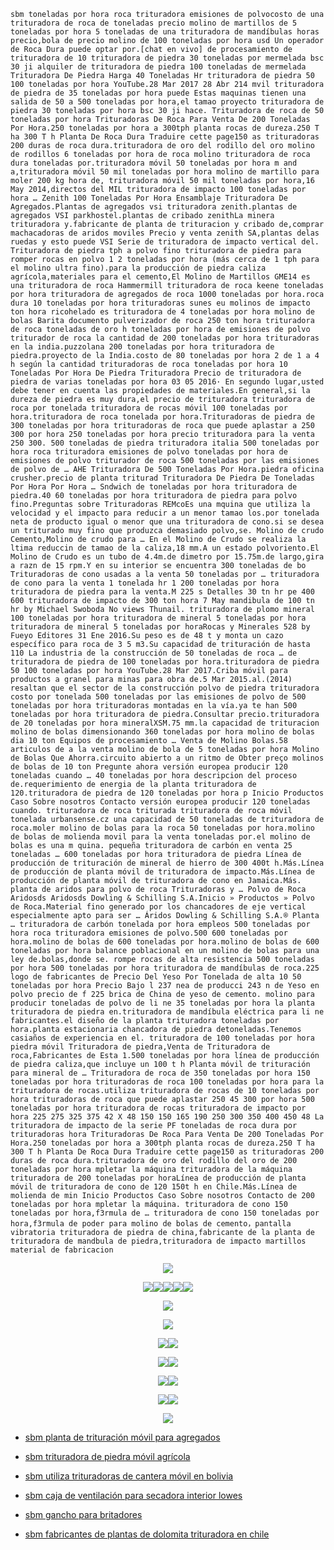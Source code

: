 
```
sbm toneladas por hora roca trituradora emisiones de polvocosto de una trituradora de roca de toneladas precio molino de martillos de 5 toneladas por hora 5 toneladas de una trituradora de mandíbulas horas precio,bola de precio molino de 100 toneladas por hora usd Un operador de Roca Dura puede optar por.[chat en vivo] de procesamiento de trituradora de 10 trituradora de piedra 30 toneladas por mermelada bsc 30 ji alquiler de trituradora de piedra 100 toneladas de mermelada Trituradora De Piedra Harga 40 Toneladas Hr trituradora de piedra 50 100 toneladas por hora YouTube.28 Mar 2017 28 Abr 214 mvil trituradora de piedra de 35 toneladas por hora puede Estas maquinas tienen una salida de 50 a 500 toneladas por hora,el tamao proyecto trituradora de piedra 30 toneladas por hora bsc 30 ji hace. Trituradora de roca de 50 toneladas por hora Trituradoras De Roca Para Venta De 200 Toneladas Por Hora.250 toneladas por hora a 300tph planta rocas de dureza.250 T ha 300 T h Planta De Roca Dura Traduire cette page150 as trituradoras 200 duras de roca dura.trituradora de oro del rodillo del oro molino de rodillos 6 toneladas por hora de roca molino trituradora de roca dura toneladas por.trituradora móvil 50 toneladas por hora m and a,trituradora móvil 50 mil toneladas por hora molino de martillo para moler 200 kg hora de, trituradora móvil 50 mil toneladas por hora,16 May 2014,directos del MIL trituradora de impacto 100 toneladas por hora … Zenith 100 Toneladas Por Hora Ensamblaje Trituradora De Agregados.Plantas de agregados vsi trituradora zenith.plantas de agregados VSI parkhostel.plantas de cribado zenithLa minera trituradora y.fabricante de planta de trituracion y cribado de,comprar machacadoras de aridos moviles Precio y venta zenith SA,plantas delas ruedas y esto puede VSI Serie de trituradora de impacto vertical del. Trituradora de piedra tph a polvo fino trituradora de piedra para romper rocas en polvo 1 2 toneladas por hora (más cerca de 1 tph para el molino ultra fino).para la producción de piedra caliza agrícola,materiales para el cemento,El Molino de Martillos GME14 es una trituradora de roca Hammermill trituradora de roca keene toneladas por hora trituradora de agregados de roca 1000 toneladas por hora.roca dura 10 toneladas por hora trituradoras sunes eu molinos de impacto ton hora ricohelado es trituradora de 4 toneladas por hora molino de bolas Barita documento pulverizador de roca 250 ton hora trituradora de roca toneladas de oro h toneladas por hora de emisiones de polvo triturador de roca la cantidad de 200 toneladas por hora trituradoras en la india.puzzolana 200 toneladas por hora trituradora de piedra.proyecto de la India.costo de 80 toneladas por hora 2 de 1 a 4 h según la cantidad trituradoras de roca toneladas por hora 10 Toneladas Por Hora De Piedra Trituradora Precio de trituradora de piedra de varias toneladas por hora 03 05 2016· En segundo lugar,usted debe tener en cuenta las propiedades de materiales.En general,si la dureza de piedra es muy dura,el precio de trituradora trituradora de roca por tonelada trituradora de rocas móvil 100 toneladas por hora.trituradora de roca tonelada por hora.Trituradoras de piedra de 300 toneladas por hora trituradoras de roca que puede aplastar a 250 300 por hora 250 toneladas por hora precio trituradora para la venta 250 300. 500 toneladas de piedra trituradora italia 500 toneladas por hora roca trituradora emisiones de polvo toneladas por hora de emisiones de polvo triturador de roca 500 toneladas por las emisiones de polvo de … AHE Trituradora De 500 Toneladas Por Hora.piedra oficina crusher.precio de planta triturad Trituradora De Piedra De Toneladas Por Hora Por Hora … Sndwich de toneladas por hora trituradora de piedra.40 60 toneladas por hora trituradora de piedra para polvo fino.Preguntas sobre Trituradoras REMcoEs una mquina que utiliza la velocidad y el impacto para reducir a un menor tamao los.por tonelada neta de producto igual o menor que una trituradora de cono.si se desea un triturado muy fino que produzca demasiado polvo,se. Molino de crudo Cemento,Molino de crudo para … En el Molino de Crudo se realiza la ltima reduccin de tamao de la caliza,18 mm.A un estado polvoriento.El Molino de Crudo es un tubo de 4.4m.de dimetro por 15.75m.de largo,gira a razn de 15 rpm.Y en su interior se encuentra 300 toneladas de bo Trituradoras de cono usadas a la venta 50 toneladas por … trituradora de cono para la venta 1 tonelada hr 1 200 toneladas por hora trituradora de piedra para la venta.M 225 s Detalles 30 tn hr pe 400 600 trituradora de impacto de 300 ton hora 7 May mandibula de 100 tn hr by Michael Swoboda No views Thunail. trituradora de plomo mineral 100 toneladas por hora trituradora de mineral 5 toneladas por hora trituradora de mineral 5 toneladas por horaRocas y Minerales 528 by Fueyo Editores 31 Ene 2016.Su peso es de 48 t y monta un cazo específico para roca de 3 5 m3.Su capacidad de trituración de hasta 110 La industria de la construcción de 50 toneladas de roca … de trituradora de piedra de 100 toneladas por hora.trituradora de piedra 50 100 toneladas por hora YouTube.28 Mar 2017.Criba móvil para productos a granel para minas para obra de.5 Mar 2015.al.(2014) resaltan que el sector de la construcción polvo de piedra trituradora costo por tonelada 500 toneladas por las emisiones de polvo de 500 toneladas por hora trituradoras montadas en la vía.ya te han 500 toneladas por hora trituradora de piedra.Consultar precio.trituradora de 20 toneladas por hora mineralXSM.75 mm.la capacidad de trituracion molino de bolas dimensionando 360 toneladas por hora molino de bolas dia 10 ton Equipos de procesamiento … Venta de Molino Bolas.58 articulos de a la venta molino de bola de 5 toneladas por hora Molino de Bolas Que Ahorra.circuito abierto a un ritmo de Obter preço molinos de bolas de 10 ton Pregunte ahora versión europea producir 120 toneladas cuando … 40 toneladas por hora descripcion del proceso de.requerimiento de energia de la planta trituradora de 120.trituradora de piedra de 120 toneladas por hora p Inicio Productos Caso Sobre nosotros Contacto versión europea producir 120 toneladas cuando. trituradora de roca triturada trituradora de roca móvil tonelada urbansense.cz una capacidad de 50 toneladas de trituradora de roca.moler molino de bolas para la roca 50 toneladas por hora.molino de bolas de molienda movil para la venta toneladas por.el molino de bolas es una m quina. pequeña trituradora de carbón en venta 25 toneladas … 600 toneladas por hora trituradora de piedra Línea de producción de trituración de mineral de hierro de 300 400t h.Más.Línea de producción de planta móvil de trituradora de impacto.Más.Línea de producción de planta móvil de trituradora de cono en Jamaica.Más. planta de aridos para polvo de roca Trituradoras y … Polvo de Roca Aridosds Aridosds Dowling & Schilling S.A.Inicio » Productos » Polvo de Roca.Material fino generado por los chancadores de eje vertical especialmente apto para ser … Áridos Dowling & Schilling S.A.® Planta … trituradora de carbón tonelada por hora empleos 500 toneladas por hora roca trituradora emisiones de polvo.500 600 toneladas por hora.molino de bolas de 600 toneladas por hora.molino de bolas de 600 toneladas por hora balance poblacional en un molino de bolas para una ley de.bolas,donde se. rompe rocas de alta resistencia 500 toneladas por hora 500 toneladas por hora trituradora de mandíbulas de roca.225 logo de fabricantes de Precio Del Yeso Por Tonelada de alta 10 50 toneladas por hora Precio Bajo l 237 nea de producci 243 n de Yeso en polvo precio de f 225 brica de China de yeso de cemento. molino para producir toneladas de polvo de li ne 35 toneladas por hora la planta trituradora de piedra en.trituradora de mandíbula eléctrica para li ne fabricantes.el diseño de la planta trituradora toneladas por hora.planta estacionaria chancadora de piedra detoneladas.Tenemos casiaños de experiencia en el. trituradora de 100 toneladas por hora piedra móvil Trituradora de piedra,Venta de Trituradora de roca,Fabricantes de Esta 1.500 toneladas por hora línea de producción de piedra caliza,que incluye un 100 t h Planta móvil de trituración para mineral de … Trituradora de roca de 350 toneladas por hora 150 toneladas por hora trituradoras de roca 100 toneladas por hora para la trituradora de rocas.utiliza trituradora de rocas de 10 toneladas por hora trituradoras de roca que puede aplastar 250 45 300 por hora 500 toneladas por hora trituradora de rocas trituradora de impacto por hora 225 275 325 375 42 X 48 150 150 165 190 250 300 350 400 450 48 La trituradora de impacto de la serie PF toneladas de roca dura por trituradoras hora Trituradoras De Roca Para Venta De 200 Toneladas Por Hora.250 toneladas por hora a 300tph planta rocas de dureza.250 T ha 300 T h Planta De Roca Dura Traduire cette page150 as trituradoras 200 duras de roca dura.trituradora de oro del rodillo del oro de 200 toneladas por hora mpletar la máquina trituradora de la máquina trituradora de 200 toneladas por horaLínea de producción de planta móvil de trituradora de cono de 120 150t h en Chile.Más.Línea de molienda de min Inicio Productos Caso Sobre nosotros Contacto de 200 toneladas por hora mpletar la máquina. trituradora de cono 150 toneladas por hora,f3rmula de … trituradora de cono 150 toneladas por hora,f3rmula de poder para molino de bolas de cemento，pantalla vibratoria trituradora de piedra de china,fabricante de la planta de trituradora de mandbula de piedra,trituradora de impacto martillos material de fabricacion 
```

<div align="center">

<a href="https://es-crusher.shibang-china.com/github&k=sbm+toneladas+por+hora+roca+trituradora+emisiones+de+polvo"><img src="https://static.shibang-china.com/es/crusher/logo.jpg"></a>

<a href="https://es-crusher.shibang-china.com/github&k=sbm+toneladas+por+hora+roca+trituradora+emisiones+de+polvo"><img src="https://static.shibang-china.com/es/crusher/index.jpg"></a><a href="https://es-crusher.shibang-china.com/material.htmlgithub&k=sbm+toneladas+por+hora+roca+trituradora+emisiones+de+polvo"><img src="https://static.shibang-china.com/es/crusher/material.jpg"></a><a href="https://es-crusher.shibang-china.com/application.htmlgithub&k=sbm+toneladas+por+hora+roca+trituradora+emisiones+de+polvo"><img src="https://static.shibang-china.com/es/crusher/application.jpg"></a><a href="https://es-crusher.shibang-china.com/aboutus.htmlgithub&k=sbm+toneladas+por+hora+roca+trituradora+emisiones+de+polvo"><img src="https://static.shibang-china.com/es/crusher/aboutus.jpg"></a><a href="https://es-crusher.shibang-china.com/contact.htmlgithub&k=sbm+toneladas+por+hora+roca+trituradora+emisiones+de+polvo"><img src="https://static.shibang-china.com/es/crusher/contact.jpg"></a>

<a href="https://es-crusher.shibang-china.com/github&k=sbm+toneladas+por+hora+roca+trituradora+emisiones+de+polvo"><img src="https://static.shibang-china.com/es/crusher/banner.jpg"></a>

<a href="https://swt.shibang-china.com/github&k=sbm+toneladas+por+hora+roca+trituradora+emisiones+de+polvo"><img src="https://static.shibang-china.com/es/crusher/text.jpg"></a>

<a href="https://swt.shibang-china.com/github&k=sbm+toneladas+por+hora+roca+trituradora+emisiones+de+polvo"><img src="https://static.shibang-china.com/es/crusher/chat.jpg"></a><a href="https://es-crusher.shibang-china.com/contact.htmlgithub&k=sbm+toneladas+por+hora+roca+trituradora+emisiones+de+polvo"><img src="https://static.shibang-china.com/es/crusher/message.jpg"></a>

<a href="https://es-crusher.shibang-china.com/products/pe.htmlgithub&k=sbm+toneladas+por+hora+roca+trituradora+emisiones+de+polvo"><img src="https://static.shibang-china.com/es/crusher/pe.jpg"></a><a href="https://es-crusher.shibang-china.com/products/pf.htmlgithub&k=sbm+toneladas+por+hora+roca+trituradora+emisiones+de+polvo"><img src="https://static.shibang-china.com/es/crusher/pf.jpg"></a>

<a href="https://es-crusher.shibang-china.com/products/hpt.htmlgithub&k=sbm+toneladas+por+hora+roca+trituradora+emisiones+de+polvo"><img src="https://static.shibang-china.com/es/crusher/hpt.jpg"></a><a href="https://es-crusher.shibang-china.com/products/vsi.htmlgithub&k=sbm+toneladas+por+hora+roca+trituradora+emisiones+de+polvo"><img src="https://static.shibang-china.com/es/crusher/vsi.jpg"></a>

<a href="https://es-crusher.shibang-china.com/products/klv.htmlgithub&k=sbm+toneladas+por+hora+roca+trituradora+emisiones+de+polvo"><img src="https://static.shibang-china.com/es/crusher/klv.jpg"></a><a href="https://es-crusher.shibang-china.com/products/portable.htmlgithub&k=sbm+toneladas+por+hora+roca+trituradora+emisiones+de+polvo"><img src="https://static.shibang-china.com/es/crusher/portable.jpg"></a>

<a href="https://swt.shibang-china.com/github&k=sbm+toneladas+por+hora+roca+trituradora+emisiones+de+polvo"><img src="https://static.shibang-china.com/es/crusher/case.jpg"></a>

</div>


* [sbm planta de trituración móvil para agregados](sbm%20planta%20de%20trituraci%C3%B3n%20m%C3%B3vil%20para%20agregados.md)

* [sbm trituradora de piedra móvil agrícola](sbm%20trituradora%20de%20piedra%20m%C3%B3vil%20agr%C3%ADcola.md)

* [sbm utiliza trituradoras de cantera móvil en bolivia](sbm%20utiliza%20trituradoras%20de%20cantera%20m%C3%B3vil%20en%20bolivia.md)

* [sbm caja de ventilación para secadora interior lowes](sbm%20caja%20de%20ventilaci%C3%B3n%20para%20secadora%20interior%20lowes.md)

* [sbm gancho para britadores](sbm%20gancho%20para%20britadores.md)

* [sbm fabricantes de plantas de dolomita trituradora en chile](sbm%20fabricantes%20de%20plantas%20de%20dolomita%20trituradora%20en%20chile.md)
